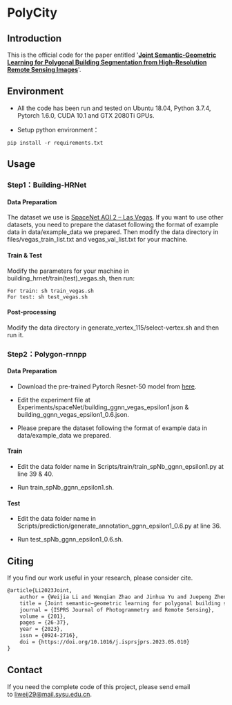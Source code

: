 # PolyCity

## Introduction

This is the official code for the paper entitled '**[Joint Semantic-Geometric Learning for Polygonal Building Segmentation from High-Resolution Remote Sensing Images](https://doi.org/10.1016/j.isprsjprs.2023.05.010)**'.

## Environment

- All the code has been run and tested on Ubuntu 18.04, Python 3.7.4, Pytorch 1.6.0, CUDA 10.1 and GTX 2080Ti GPUs.

- Setup python environment：

```
pip install -r requirements.txt
```

## Usage

### Step1：Building-HRNet

#### Data Preparation

The dataset we use is [SpaceNet AOI 2 – Las Vegas](https://spacenet.ai/las-vegas/). If you want to use other datasets, you need to prepare the dataset following the format of example data in data/example_data we prepared. Then modify the data directory in files/vegas_train_list.txt and vegas_val_list.txt for your machine.

#### Train & Test

Modify the parameters for your machine in building_hrnet/train(test)_vegas.sh, then run:

```
For train: sh train_vegas.sh
For test: sh test_vegas.sh
```

#### Post-processing

Modify the data directory in generate_vertex_115/select-vertex.sh and then run it.

### Step2：Polygon-rnnpp

#### Data Preparation

- Download the pre-trained Pytorch Resnet-50 model from [here](https://download.pytorch.org/models/resnet50-19c8e357.pth).

- Edit the experiment file at Experiments/spaceNet/building_ggnn_vegas_epsilon1.json & building_ggnn_vegas_epsilon1_0.6.json.

- Please prepare the dataset following the format of example data in data/example_data we prepared.

#### Train

- Edit the data folder name in Scripts/train/train_spNb_ggnn_epsilon1.py at line 39 & 40.

- Run train_spNb_ggnn_epsilon1.sh.

#### Test

- Edit the data folder name in Scripts/prediction/generate_annotation_ggnn_epsilon1_0.6.py at line 36.

- Run test_spNb_ggnn_epsilon1_0.6.sh.

## Citing

If you find our work useful in your research, please consider cite.

```latex
@article{Li2023Joint,
    author = {Weijia Li and Wenqian Zhao and Jinhua Yu and Juepeng Zheng and Conghui He and Haohuan Fu and Dahua Lin},
    title = {Joint semantic–geometric learning for polygonal building segmentation from high-resolution remote sensing images},
    journal = {ISPRS Journal of Photogrammetry and Remote Sensing},
    volume = {201},
    pages = {26-37},
    year = {2023},
    issn = {0924-2716},
    doi = {https://doi.org/10.1016/j.isprsjprs.2023.05.010}
}
```

## Contact

If you need the complete code of this project, please send email to [liweij29@mail.sysu.edu.cn](mailto:liweij29@mail.sysu.edu.cn).
